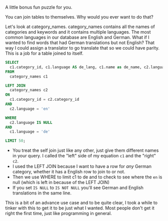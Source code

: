 A little bonus fun puzzle for you.

You can join tables to themselves. Why would you ever want to do that?

Let's look at category_names. category_names contains all the names of categories and keywords and it contains multiple languages. The most common languages in our database are English and German. What if I wanted to find words that had German translations but not English? That way I could assign a translator to go translate that so we could have parity. This is a job for a table joined to itself.

```sql
SELECT
  c1.category_id, c1.language AS de_lang, c1.name as de_name, c2.language AS en_lang, c2.name AS en_name
FROM
  category_names c1

LEFT JOIN
  category_names c2
ON
  c1.category_id = c2.category_id
AND
  c2.language = 'en'

WHERE
  c2.language IS NULL
AND
  c1.language = 'de'

LIMIT 50;
```

- You treat the self join just like any other, just give them different names in your query. I called the "left" side of my equation `c1` and the "right" `c2`.
- I used the LEFT JOIN because I want to have a row for _any_ German category, whether it has a English row to join to or not.
- Then we use WHERE to limit c1 to de and to check to see where the `en` is null (which is left in because of the LEFT JOIN)
- If you set `IS NULL` to `IS NOT NULL` you'll see German and English translations in the same line.

This is a bit of an advance use case and to be quite clear, I took a while to tinker with this to get it to be just what I wanted. Most people don't get it right the first time, just like programming in general.
